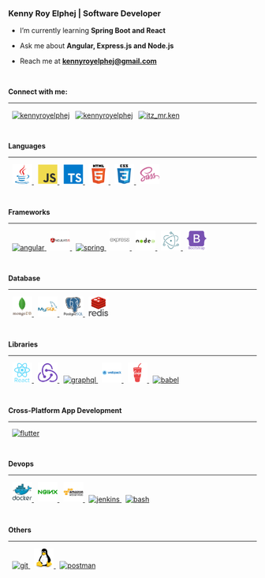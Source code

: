 <h3 align="Left">Kenny Roy Elphej | Software Developer</h3>

- I’m currently learning **Spring Boot and React**

- Ask me about **Angular, Express.js and Node.js**

- Reach me at **kennyroyelphej@gmail.com**

<br>

**Connect with me:**
<hr>
<p align="left">
    <span>&nbsp;</span>
    <a href="https://linkedin.com/in/kennyroyelphej" target="blank" title="LinkedIn"><img align="center" src="https://raw.githubusercontent.com/rahuldkjain/github-profile-readme-generator/master/src/images/icons/Social/linked-in-alt.svg" alt="kennyroyelphej" height="30" width="40" /></a>
    <span>&nbsp;</span>
    <a href="https://fb.com/kennyroyelphej" target="blank" title="Facebook"><img align="center" src="https://raw.githubusercontent.com/rahuldkjain/github-profile-readme-generator/master/src/images/icons/Social/facebook.svg" alt="kennyroyelphej" height="30" width="40" /></a>
    <span>&nbsp;</span>
    <a href="https://instagram.com/itz_mr.ken" target="blank" title="Instagram"><img align="center" src="https://raw.githubusercontent.com/rahuldkjain/github-profile-readme-generator/master/src/images/icons/Social/instagram.svg" alt="itz_mr.ken" height="30" width="40" /></a>
</p>
<br>

**Languages**
<hr>
<p align="left">
    <span>&nbsp;</span>
    <a href="https://www.java.com" target="_blank" rel="noreferrer" title="Java"> <img src="https://raw.githubusercontent.com/devicons/devicon/master/icons/java/java-original.svg" alt="java" width="40" height="40"/> </a>
    <span>&nbsp;</span>
    <a href="https://developer.mozilla.org/en-US/docs/Web/JavaScript" target="_blank" rel="noreferrer" title="JavaScript"> <img src="https://raw.githubusercontent.com/devicons/devicon/master/icons/javascript/javascript-original.svg" alt="javascript" width="40" height="40"/> </a>
    <span>&nbsp;</span>
    <a href="https://www.typescriptlang.org/" target="_blank" rel="noreferrer"  title="TypeScript"> <img src="https://raw.githubusercontent.com/devicons/devicon/master/icons/typescript/typescript-original.svg" alt="typescript" width="40" height="40"/> </a> 
    <span>&nbsp;</span>
    <a href="https://www.w3.org/html/" target="_blank" rel="noreferrer" title="HTML5"> <img src="https://raw.githubusercontent.com/devicons/devicon/master/icons/html5/html5-original-wordmark.svg" alt="html5" width="40" height="40"/> </a> 
    <span>&nbsp;</span>
    <a href="https://www.w3schools.com/css/" target="_blank" rel="noreferrer"  title="CSS"> <img src="https://raw.githubusercontent.com/devicons/devicon/master/icons/css3/css3-original-wordmark.svg" alt="css3" width="40" height="40"/> </a>
    <span>&nbsp;</span>
    <a href="https://sass-lang.com" target="_blank" rel="noreferrer"  title="SCSS"> <img src="https://raw.githubusercontent.com/devicons/devicon/master/icons/sass/sass-original.svg" alt="sass" width="40" height="40"/> </a>
</p>
<br>

**Frameworks**
<hr>
<p align="left">
    <span>&nbsp;</span>
    <a href="https://angular.io" target="_blank" rel="noreferrer" title="Angular"> <img src="https://angular.io/assets/images/logos/angular/angular.svg" alt="angular" width="40" height="40"/> </a>
    <span>&nbsp;</span>
    <a href="https://angularjs.org/" target="_blank" rel="noreferrer" title="AngularJS"> <img src="https://raw.githubusercontent.com/devicons/devicon/master/icons/angularjs/angularjs-original-wordmark.svg" alt="angularjs" width="40" height="40"/> </a>
    <span>&nbsp;</span>
    <a href="https://spring.io/" target="_blank" rel="noreferrer" title="Spring Boot"> <img src="https://www.vectorlogo.zone/logos/springio/springio-icon.svg" alt="spring" width="40" height="40"/> </a> 
    <span>&nbsp;</span>
    <a href="https://expressjs.com" target="_blank" rel="noreferrer"  title="Express.js"> <img src="https://raw.githubusercontent.com/devicons/devicon/master/icons/express/express-original-wordmark.svg" alt="express" width="40" height="40"/> </a>
    <span>&nbsp;</span>
    <a href="https://nodejs.org" target="_blank" rel="noreferrer" title="Node.js"> <img src="https://raw.githubusercontent.com/devicons/devicon/master/icons/nodejs/nodejs-original-wordmark.svg" alt="nodejs" width="40" height="40"/> </a>
    <span>&nbsp;</span>
    <a href="https://www.electronjs.org" target="_blank" rel="noreferrer"  title="Electron.js"> <img src="https://raw.githubusercontent.com/devicons/devicon/master/icons/electron/electron-original.svg" alt="electron" width="40" height="40"/> </a>
    <span>&nbsp;</span>
    <a href="https://getbootstrap.com" target="_blank" rel="noreferrer"  title="Bootstrap"> <img src="https://raw.githubusercontent.com/devicons/devicon/master/icons/bootstrap/bootstrap-plain-wordmark.svg" alt="bootstrap" width="40" height="40"/> </a> 
</p>
<br>

**Database**
<hr>
<p align="left">
    <span>&nbsp;</span>
    <a href="https://www.mongodb.com/" target="_blank" rel="noreferrer" title="MongoDB"> <img src="https://raw.githubusercontent.com/devicons/devicon/master/icons/mongodb/mongodb-original-wordmark.svg" alt="mongodb" width="40" height="40"/> </a> 
    <span>&nbsp;</span>
    <a href="https://www.mysql.com/" target="_blank" rel="noreferrer"  title="MySQL"> <img src="https://raw.githubusercontent.com/devicons/devicon/master/icons/mysql/mysql-original-wordmark.svg" alt="mysql" width="40" height="40"/> </a>
    <span>&nbsp;</span>
    <a href="https://www.postgresql.org" target="_blank" rel="noreferrer" title="PostgresSQL"> <img src="https://raw.githubusercontent.com/devicons/devicon/master/icons/postgresql/postgresql-original-wordmark.svg" alt="postgresql" width="40" height="40"/> </a>
    <span>&nbsp;</span>
    <a href="https://redis.io" target="_blank" rel="noreferrer" title="Redis"> <img src="https://raw.githubusercontent.com/devicons/devicon/master/icons/redis/redis-original-wordmark.svg" alt="redis" width="40" height="40"/> </a>
</p>
<br>

**Libraries**
<hr>
<p align="left">
    <span>&nbsp;</span>
    <a href="https://reactjs.org/" target="_blank" rel="noreferrer" title="React"> <img src="https://raw.githubusercontent.com/devicons/devicon/master/icons/react/react-original-wordmark.svg" alt="react" width="40" height="40"/> </a>
    <span>&nbsp;</span>
    <a href="https://redux.js.org" target="_blank" rel="noreferrer" title="Redux"> <img src="https://raw.githubusercontent.com/devicons/devicon/master/icons/redux/redux-original.svg" alt="redux" width="40" height="40"/> </a>
    <span>&nbsp;</span>
    <a href="https://graphql.org" target="_blank" rel="noreferrer" title="GraphQL"> <img src="https://www.vectorlogo.zone/logos/graphql/graphql-icon.svg" alt="graphql" width="40" height="40"/> </a>
    <span>&nbsp;</span>
    <a href="https://webpack.js.org" target="_blank" rel="noreferrer" title="Webpack.js"> <img src="https://raw.githubusercontent.com/devicons/devicon/d00d0969292a6569d45b06d3f350f463a0107b0d/icons/webpack/webpack-original-wordmark.svg" alt="webpack" width="40" height="40"/> </a>
    <span>&nbsp;</span>
    <a href="https://gulpjs.com" target="_blank" rel="noreferrer" title="Gulp.js"> <img src="https://raw.githubusercontent.com/devicons/devicon/master/icons/gulp/gulp-plain.svg" alt="gulp" width="40" height="40"/> </a>
    <span>&nbsp;</span>
    <a href="https://babeljs.io/" target="_blank" rel="noreferrer" title="Babel.js"> <img src="https://www.vectorlogo.zone/logos/babeljs/babeljs-icon.svg" alt="babel" width="40" height="40" /> </a>
</p>
<br>

**Cross-Platform App Development**
<hr>
<p align="left">
    <span>&nbsp;</span>
    <a href="https://flutter.dev" target="_blank" rel="noreferrer" title="Flutter"> <img src="https://www.vectorlogo.zone/logos/flutterio/flutterio-icon.svg" alt="flutter" width="40" height="40"/> </a> 
</p>
<br>

**Devops**
<hr>
<p align="left">
    <span>&nbsp;</span>
    <a href="https://www.docker.com/" target="_blank" rel="noreferrer" title="Docker"> <img src="https://raw.githubusercontent.com/devicons/devicon/master/icons/docker/docker-original-wordmark.svg" alt="docker" width="40" height="40"/> </a>
    <span>&nbsp;</span>
    <a href="https://www.nginx.com" target="_blank" rel="noreferrer" title="Nginx"> <img src="https://raw.githubusercontent.com/devicons/devicon/master/icons/nginx/nginx-original.svg" alt="nginx" width="40" height="40"/> </a>
    <span>&nbsp;</span>
    <a href="https://aws.amazon.com" target="_blank" rel="noreferrer"  title="AWS"> <img src="https://raw.githubusercontent.com/devicons/devicon/master/icons/amazonwebservices/amazonwebservices-original-wordmark.svg" alt="aws" width="40" height="40"/> </a>
    <span>&nbsp;</span>
    <a href="https://www.jenkins.io" target="_blank" rel="noreferrer" title="Jenkins"> <img src="https://www.vectorlogo.zone/logos/jenkins/jenkins-icon.svg" alt="jenkins" width="40" height="40"/> </a> 
    <span>&nbsp;</span>
    <a href="https://www.gnu.org/software/bash/" target="_blank" rel="noreferrer"  title="Bash"> <img src="https://www.vectorlogo.zone/logos/gnu_bash/gnu_bash-icon.svg" alt="bash" width="40" height="40"/> </a> 
</p>
<br>

**Others**
<hr>
<p align="left">
    <span>&nbsp;</span>
    <a href="https://git-scm.com/" target="_blank" rel="noreferrer" title="GIT"> <img src="https://www.vectorlogo.zone/logos/git-scm/git-scm-icon.svg" alt="git" width="40" height="40"/> </a>
    <span>&nbsp;</span>
    <a href="https://www.linux.org/" target="_blank" rel="noreferrer" title="Linux"> <img src="https://raw.githubusercontent.com/devicons/devicon/master/icons/linux/linux-original.svg" alt="linux" width="40" height="40"/> </a>
    <span>&nbsp;</span>
    <a href="https://postman.com" target="_blank" rel="noreferrer"  title="Postman"> <img src="https://www.vectorlogo.zone/logos/getpostman/getpostman-icon.svg" alt="postman" width="40" height="40"/> </a>
<br>
</p>
